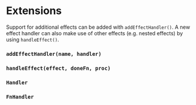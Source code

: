 # Extensions

Support for additional effects can be added with `addEffectHandler()`. A new effect handler can also make use of other effects (e.g. nested effects) by using `handleEffect()`.

### `addEffectHandler(name, handler)`
### `handleEffect(effect, doneFn, proc)`

### `Handler`
### `FnHandler`
